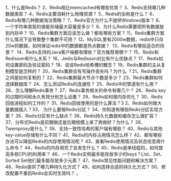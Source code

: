 1、什么是Redis？
2、Redis相比memcached有哪些优势？
3、Redis支持哪几种数据类型？
4、Redis主要消耗什么物理资源？
5、Redis的全称是什么？
6、Redis有哪几种数据淘汰策略？
7、Redis官方为什么不提供Windows版本？
8、一个字符串类型的值能存储最大容量是多少？
9、为什么Redis需要把所有数据放到内存中？
10、Redis集群方案应该怎么做？都有哪些方案？
11、Redis集群方案什么情况下会导致整个集群不可用？
12、MySQL里有2000w数据，redis中只存20w的数据，如何保证redis中的数据都是热点数据？ 
13、Redis有哪些适合的场景？  
14、Redis支持的Java客户端都有哪些？官方推荐用哪个？
15、Redis和Redisson有什么关系？
16、Jedis与Redisson对比有什么优缺点？
17、Redis如何设置密码及验证密码？
18、说说Redis哈希槽的概念？
19、Redis集群的主从复制模型是怎样的？
20、Redis集群会有写操作丢失吗？为什么
？21、Redis集群之间是如何复制的？
22、Redis集群最大节点个数是多少？
23、Redis集群如何选择数据库？
24、怎么测试Redis的连通性？
25、Redis中的管道有什么用？
26、怎么理解Redis事务？
27、Redis事务相关的命令有哪几个？
28、Redis key的过期时间和永久有效分别怎么设置？
29、Redis如何做内存优化？
30、Redis回收进程如何工作的？
31、Redis回收使用的是什么算法？3
2、Redis如何做大量数据插入？33、
为什么要做Redis分区？
34、你知道有哪些Redis分区实现方案？
35、Redis分区有什么缺点？
36、Redis持久化数据和缓存怎么做扩容？
37、分布式Redis是前期做还是后期规模上来了再做好？为什么？
38、Twemproxy是什么？
39、支持一致性哈希的客户端有哪些？
40、Redis与其他key-value存储有什么不同？
41、Redis的内存占用情况怎么样？
42、都有哪些办法可以降低Redis的内存使用情况呢？
43、查看Redis使用情况及状态信息用什么命令？
44、Redis的内存用完了会发生什么？
45、Redis是单线程的，如何提高多核CPU的利用率？
46、一个Redis实例最多能存放多少的keys？List、Set、Sorted Set他们最多能存放多少元素？
47、Redis常见性能问题和解决方案？
48、Redis提供了哪几种持久化方式？
49、如何选择合适的持久化方式？
50、修改配置不重启Redis会实时生效吗？
。
